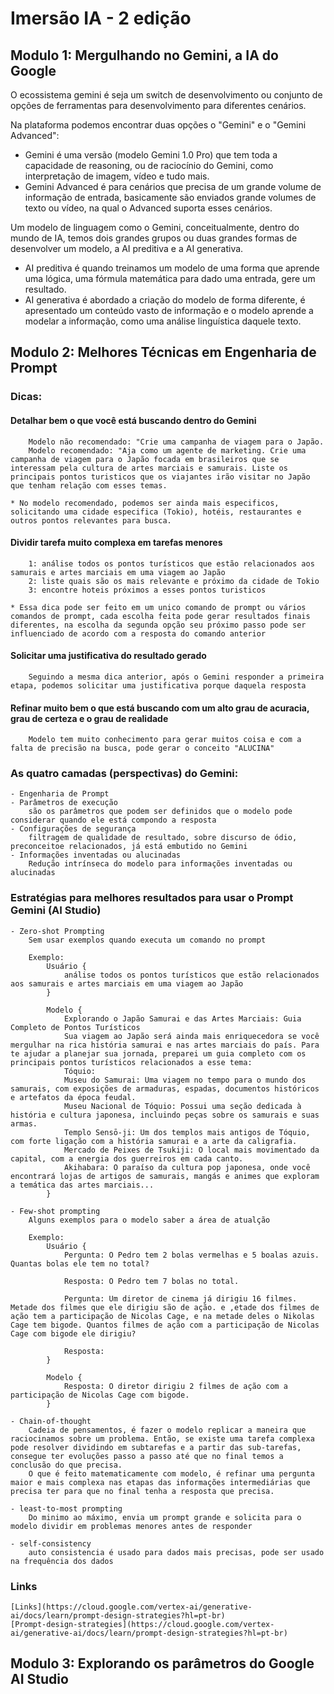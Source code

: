 # Imersão IA - 2 edição

## Modulo 1: Mergulhando no Gemini, a IA do Google

O ecossistema gemini é seja um switch de desenvolvimento ou conjunto de opções de ferramentas para desenvolvimento para diferentes cenários.

Na plataforma podemos encontrar duas opções o "Gemini" e o "Gemini Advanced":
- Gemini é uma versão (modelo Gemini 1.0 Pro) que tem toda a capacidade de reasoning, ou de raciocínio do Gemini, como interpretação de imagem, vídeo e tudo mais.
- Gemini Advanced é para cenários que precisa de um grande volume de informação de entrada, basicamente são enviados grande volumes de texto ou vídeo, na qual o Advanced suporta esses cenários.

Um modelo de linguagem como o Gemini, conceitualmente, dentro do mundo de IA, temos dois grandes grupos ou duas grandes formas de desenvolver um modelo, a AI preditiva e a AI generativa.
- AI preditiva é quando treinamos um modelo de uma forma que aprende uma lógica, uma fórmula matemática para dado uma entrada, gere um resultado.
- AI generativa é abordado a criação do modelo de forma diferente, é apresentado um conteúdo vasto de informação e o modelo aprende a modelar a informação, como uma análise linguística daquele texto.

## Modulo 2: Melhores Técnicas em Engenharia de Prompt

### Dicas:
#### Detalhar bem o que você está buscando dentro do Gemini
        Modelo não recomendado: "Crie uma campanha de viagem para o Japão.
        Modelo recomendado: "Aja como um agente de marketing. Crie uma campanha de viagem para o Japão focada em brasileiros que se interessam pela cultura de artes marciais e samurais. Liste os principais pontos turisticos que os viajantes irão visitar no Japão que tenham relação com esses temas.
    
    * No modelo recomendado, podemos ser ainda mais especificos, solicitando uma cidade especifica (Tokio), hotéis, restaurantes e outros pontos relevantes para busca.
    
#### Dividir tarefa muito complexa em tarefas menores
        1: análise todos os pontos turísticos que estão relacionados aos samurais e artes marciais em uma viagem ao Japão
        2: liste quais são os mais relevante e próximo da cidade de Tokio
        3: encontre hoteis próximos a esses pontos turisticos
    
    * Essa dica pode ser feito em um unico comando de prompt ou vários comandos de prompt, cada escolha feita pode gerar resultados finais diferentes, na escolha da segunda opção seu próximo passo pode ser influenciado de acordo com a resposta do comando anterior 
    
    
#### Solicitar uma justificativa do resultado gerado
        Seguindo a mesma dica anterior, após o Gemini responder a primeira etapa, podemos solicitar uma justificativa porque daquela resposta
    
    
#### Refinar muito bem o que está buscando com um alto grau de acuracia, grau de certeza e o grau de realidade
        Modelo tem muito conhecimento para gerar muitos coisa e com a falta de precisão na busca, pode gerar o conceito "ALUCINA"


### As quatro camadas (perspectivas) do Gemini:
    - Engenharia de Prompt
    - Parâmetros de execução
        são os parâmetros que podem ser definidos que o modelo pode considerar quando ele está compondo a resposta
    - Configurações de segurança
        filtragem de qualidade de resultado, sobre discurso de ódio, preconceitoe relacionados, já está embutido no Gemini
    - Informações inventadas ou alucinadas
        Redução intrínseca do modelo para informações inventadas ou alucinadas


### Estratégias para melhores resultados para usar o Prompt Gemini (AI Studio)
    - Zero-shot Prompting
        Sem usar exemplos quando executa um comando no prompt

        Exemplo:
            Usuário {
                análise todos os pontos turísticos que estão relacionados aos samurais e artes marciais em uma viagem ao Japão
            }

            Modelo {
                Explorando o Japão Samurai e das Artes Marciais: Guia Completo de Pontos Turísticos
                Sua viagem ao Japão será ainda mais enriquecedora se você mergulhar na rica história samurai e nas artes marciais do país. Para te ajudar a planejar sua jornada, preparei um guia completo com os principais pontos turísticos relacionados a esse tema:
                Tóquio:
                Museu do Samurai: Uma viagem no tempo para o mundo dos samurais, com exposições de armaduras, espadas, documentos históricos e artefatos da época feudal.
                Museu Nacional de Tóquio: Possui uma seção dedicada à história e cultura japonesa, incluindo peças sobre os samurais e suas armas.
                Templo Sensō-ji: Um dos templos mais antigos de Tóquio, com forte ligação com a história samurai e a arte da caligrafia.
                Mercado de Peixes de Tsukiji: O local mais movimentado da capital, com a energia dos guerreiros em cada canto.
                Akihabara: O paraíso da cultura pop japonesa, onde você encontrará lojas de artigos de samurais, mangás e animes que exploram a temática das artes marciais...
            }

    - Few-shot prompting
        Alguns exemplos para o modelo saber a área de atualção

        Exemplo:
            Usuário {
                Pergunta: O Pedro tem 2 bolas vermelhas e 5 boalas azuis. Quantas bolas ele tem no total?

                Resposta: O Pedro tem 7 bolas no total.

                Pergunta: Um diretor de cinema já dirigiu 16 filmes. Metade dos filmes que ele dirigiu são de ação. e ,etade dos filmes de ação tem a participação de Nicolas Cage, e na metade deles o Nikolas Cage tem bigode. Quantos filmes de ação com a participação de Nicolas Cage com bigode ele dirigiu?

                Resposta:
            }

            Modelo {
                Resposta: O diretor dirigiu 2 filmes de ação com a participação de Nicolas Cage com bigode.
            }

    - Chain-of-thought
        Cadeia de pensamentos, é fazer o modelo replicar a maneira que raciocinamos sobre um problema. Então, se existe uma tarefa complexa pode resolver dividindo em subtarefas e a partir das sub-tarefas, consegue ter evoluções passo a passo até que no final temos a conclusão do que precisa.
        O que é feito matematicamente com modelo, é refinar uma pergunta maior e mais complexa nas etapas das informações intermediárias que precisa ter para que no final tenha a resposta que precisa.

    - least-to-most prompting
        Do minimo ao máximo, envia um prompt grande e solicita para o modelo dividir em problemas menores antes de responder

    - self-consistency
        auto consistencia é usado para dados mais precisas, pode ser usado na frequência dos dados

### Links
    [Links](https://cloud.google.com/vertex-ai/generative-ai/docs/learn/prompt-design-strategies?hl=pt-br)
    [Prompt-design-strategies](https://cloud.google.com/vertex-ai/generative-ai/docs/learn/prompt-design-strategies?hl=pt-br)


## Modulo 3: Explorando os parâmetros do Google AI Studio
